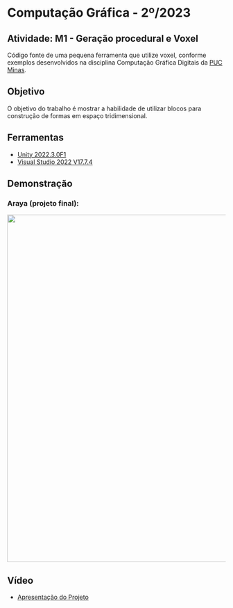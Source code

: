 # Computação Gráfica - 2º/2023


## Atividade: M1 - Geração procedural e Voxel

Código fonte de uma pequena ferramenta que utilize voxel, conforme exemplos desenvolvidos na disciplina Computação Gráfica Digitais da [PUC Minas](http://www.pucminas.br/).
 
## Objetivo
O objetivo do trabalho é mostrar a habilidade de utilizar blocos para construção de formas em espaço tridimensional.


## Ferramentas
*   [Unity 2022.3.0F1](https://unity3d.com/)
*   [Visual Studio 2022 V17.7.4](https://visualstudio.microsoft.com/pt-br/)


## Demonstração

### Araya (projeto final): 

<p align="center">
  <img src="https://github.com/hernanevelozo/CG/assets/88516429/f45406c4-e0e4-4e64-b31c-121b8e731d79" width="800"/>
</p>

## Vídeo
*   [Apresentação do Projeto](https://www.youtube.com/)
